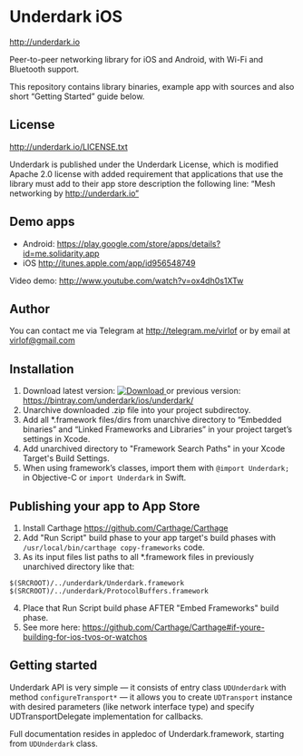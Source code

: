 # Underdark iOS
http://underdark.io

Peer-to-peer networking library for iOS and Android, with Wi-Fi and Bluetooth support.

This repository contains library binaries, example app with sources and also short “Getting Started” guide below.

## License
http://underdark.io/LICENSE.txt

Underdark is published under the Underdark License, which is modified Apache 2.0 license with added requirement that applications that use the library must add to their app store description the following line: “Mesh networking by http://underdark.io”

## Demo apps
* Android: https://play.google.com/store/apps/details?id=me.solidarity.app
* iOS http://itunes.apple.com/app/id956548749

Video demo: http://www.youtube.com/watch?v=ox4dh0s1XTw

## Author
You can contact me via Telegram at http://telegram.me/virlof or by email at virlof@gmail.com

## Installation
1. Download latest version: [ ![Download](https://api.bintray.com/packages/underdark/ios/underdark/images/download.svg) ](https://bintray.com/underdark/ios/underdark/_latestVersion#files) or previous version: https://bintray.com/underdark/ios/underdark/
2. Unarchive downloaded .zip file into your project subdirectoy.
3. Add all *.framework files/dirs from unarchive directory to “Embedded binaries” and “Linked Frameworks and Libraries” in your project target’s settings in Xcode.
4. Add unarchived directory to "Framework Search Paths" in your Xcode Target's Build Settings.
4. When using framework’s classes, import them with ```@import Underdark;``` in Objective-C or ```import Underdark``` in Swift.

## Publishing your app to App Store
1. Install Carthage https://github.com/Carthage/Carthage
2. Add "Run Script" build phase to your app target's build phases with ```/usr/local/bin/carthage copy-frameworks``` code.
3. As its input files list paths to all *.framework files in previously unarchived directory like that:
```
$(SRCROOT)/../underdark/Underdark.framework
$(SRCROOT)/../underdark/ProtocolBuffers.framework
```
4. Place that Run Script build phase AFTER "Embed Frameworks" build phase.
5. See more here: https://github.com/Carthage/Carthage#if-youre-building-for-ios-tvos-or-watchos

## Getting started
Underdark API is very simple — it consists of entry class `UDUnderdark` with method `configureTransport*` — it allows you to create `UDTransport` instance with desired parameters (like network interface type) and specify UDTransportDelegate implementation for callbacks.

Full documentation resides in appledoc of Underdark.framework, starting from `UDUnderdark` class.
